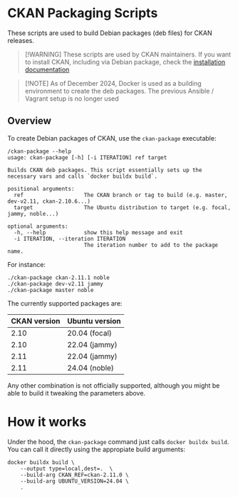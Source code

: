 # CKAN Packaging Scripts

These scripts are used to build Debian packages (deb files) for CKAN releases.

> [!WARNING] These scripts are used by CKAN maintainers. If you want to install CKAN, including
> via Debian package, check the [installation documentation](https://docs.ckan.org/en/latest/maintaining/installing/index.html)

> [!NOTE] As of December 2024, Docker is used as a building environment to create the deb packages.
> The previous Ansible / Vagrant setup is no longer used

## Overview

To create Debian packages of CKAN, use the `ckan-package` executable:

```
/ckan-package --help
usage: ckan-package [-h] [-i ITERATION] ref target

Builds CKAN deb packages. This script essentially sets up the necessary vars and calls `docker buildx build`.

positional arguments:
  ref                   The CKAN branch or tag to build (e.g. master, dev-v2.11, ckan-2.10.6...)
  target                The Ubuntu distribution to target (e.g. focal, jammy, noble...)

optional arguments:
  -h, --help            show this help message and exit
  -i ITERATION, --iteration ITERATION
                        The iteration number to add to the package name.
```

For instance:

	./ckan-package ckan-2.11.1 noble
	./ckan-package dev-v2.11 jammy
	./ckan-package master noble

The currently supported packages are:

| CKAN version | Ubuntu version |
| ------------ | -------------- |
| 2.10         | 20.04 (focal)  |
| 2.10         | 22.04 (jammy)  |
| 2.11         | 22.04 (jammy)  |
| 2.11         | 24.04 (noble)  |

Any other combination is not officially supported, although you might be able to
build it tweaking the parameters above.

# How it works

Under the hood, the `ckan-package` command just calls `docker buildx build`. You can
call it directly using the appropiate build arguments:

```
docker buildx build \
	--output type=local,dest=.  \
	--build-arg CKAN_REF=ckan-2.11.0 \
	--build-arg UBUNTU_VERSION=24.04 \
	.
```
